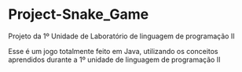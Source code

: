 # Project-Snake_Game
Projeto da 1º Unidade de Laboratório de linguagem de programação II


Esse é um jogo totalmente feito em Java, utilizando os conceitos aprendidos durante a 1º unidade de linguagem de programação II
